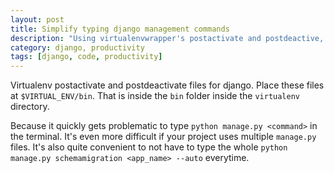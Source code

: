 ```yaml
---
layout: post
title: Simplify typing django management commands
description: "Using virtualenvwrapper's postactivate and postdeactive, add some helpful commands to your shell"
category: django, productivity
tags: [django, code, productivity]
---
```

Virtualenv postactivate and postdeactivate files for django.
Place these files at `$VIRTUAL_ENV/bin`. That is inside the `bin` folder inside the `virtualenv` directory.

Because it quickly gets problematic to type `python manage.py <command>` in the terminal. It's even more difficult if your project uses multiple `manage.py` files. It's also quite convenient to not have to type the whole `python manage.py schemamigration <app_name> --auto` everytime.
<script src="https://gist.github.com/manuganji/9069466.js"></script>
